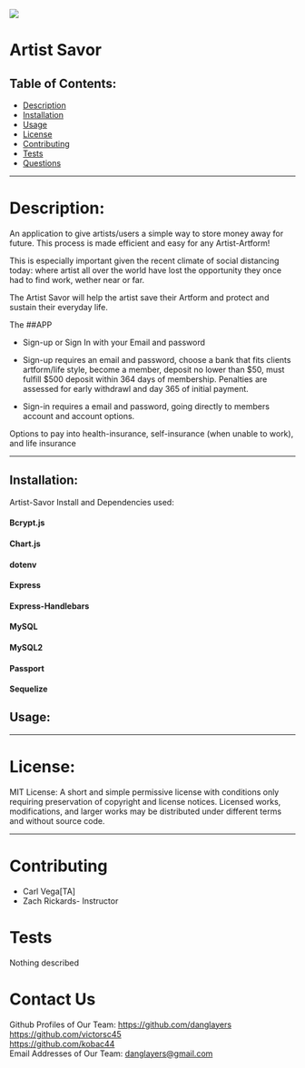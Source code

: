 ![](https://img.shields.io/badge/License-MIT-yellow.svg)

# Artist Savor

## Table of Contents:

- [Description](#description)
- [Installation](#installation)
- [Usage](#usage)
- [License](#license)
- [Contributing](#contributing)
- [Tests](#tests)
- [Questions](#questions)

---

# Description:

An application to give artists/users a simple way to store money away for future. This process is made efficient and easy for any Artist-Artform!

This is especially important given the recent climate of social distancing today: where artist all over the world have lost the opportunity they once had to find work, wether near or far.

The Artist Savor will help the artist save their Artform and protect and sustain their everyday life.

The ##APP

- Sign-up or Sign In with your Email and password

- Sign-up requires an email and password, choose a bank that fits clients artform/life style, become a member, deposit no lower than $50, must fulfill $500 deposit within 364 days of membership. Penalties are assessed for early withdrawl and day 365 of initial payment.

- Sign-in requires a email and password, going directly to members account and account options.

Options to pay into health-insurance, self-insurance (when unable to work), and life insurance

---

## Installation:

Artist-Savor Install and Dependencies used:

#### Bcrypt.js

#### Chart.js

#### dotenv

#### Express

#### Express-Handlebars

#### MySQL

#### MySQL2

#### Passport

#### Sequelize

## Usage:

---

# License:

MIT License: A short and simple permissive license with conditions only requiring preservation of copyright and license notices. Licensed works, modifications, and larger works may be distributed under different terms and without source code.

---

# Contributing

- Carl Vega[TA]
- Zach Rickards- Instructor

# Tests

Nothing described

# Contact Us

Github Profiles of Our Team: <https://github.com/danglayers> <br>
<https://github.com/victorsc45> <br>
<https://github.com/kobac44> <br>
Email Addresses of Our Team: <danglayers@gmail.com>

